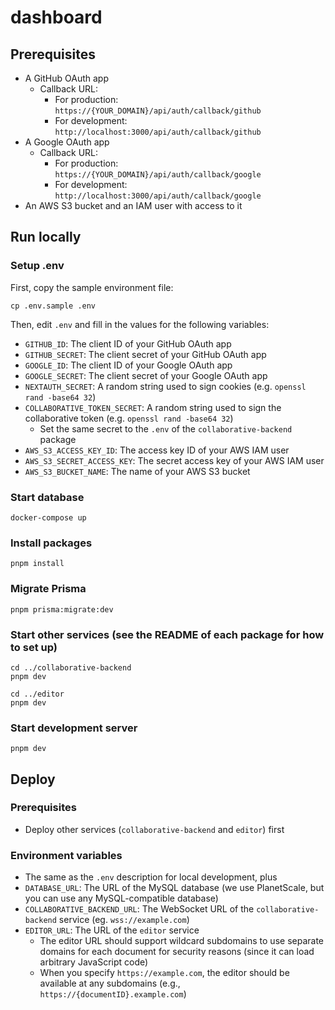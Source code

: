 # dashboard

## Prerequisites

- A GitHub OAuth app
  - Callback URL:
    - For production: `https://{YOUR_DOMAIN}/api/auth/callback/github`
    - For development: `http://localhost:3000/api/auth/callback/github`
- A Google OAuth app
  - Callback URL:
    - For production: `https://{YOUR_DOMAIN}/api/auth/callback/google`
    - For development: `http://localhost:3000/api/auth/callback/google`
- An AWS S3 bucket and an IAM user with access to it

## Run locally

### Setup .env

First, copy the sample environment file:

```
cp .env.sample .env
```

Then, edit `.env` and fill in the values for the following variables:

- `GITHUB_ID`: The client ID of your GitHub OAuth app
- `GITHUB_SECRET`: The client secret of your GitHub OAuth app
- `GOOGLE_ID`: The client ID of your Google OAuth app
- `GOOGLE_SECRET`: The client secret of your Google OAuth app
- `NEXTAUTH_SECRET`: A random string used to sign cookies (e.g. `openssl rand -base64 32`)
- `COLLABORATIVE_TOKEN_SECRET`: A random string used to sign the collaborative token (e.g. `openssl rand -base64 32`)
  - Set the same secret to the `.env` of the `collaborative-backend` package
- `AWS_S3_ACCESS_KEY_ID`: The access key ID of your AWS IAM user
- `AWS_S3_SECRET_ACCESS_KEY`: The secret access key of your AWS IAM user
- `AWS_S3_BUCKET_NAME`: The name of your AWS S3 bucket

### Start database

```
docker-compose up
```

### Install packages

```
pnpm install
```

### Migrate Prisma

```
pnpm prisma:migrate:dev
```

### Start other services (see the README of each package for how to set up)

```
cd ../collaborative-backend
pnpm dev
```

```
cd ../editor
pnpm dev
```

### Start development server

```
pnpm dev
```

## Deploy

### Prerequisites

- Deploy other services (`collaborative-backend` and `editor`) first

### Environment variables

- The same as the `.env` description for local development, plus
- `DATABASE_URL`: The URL of the MySQL database (we use PlanetScale, but you can use any MySQL-compatible database)
- `COLLABORATIVE_BACKEND_URL`: The WebSocket URL of the `collaborative-backend` service (eg. `wss://example.com`)
- `EDITOR_URL`: The URL of the `editor` service
  - The editor URL should support wildcard subdomains to use separate domains for each document for security reasons (since it can load arbitrary JavaScript code)
  - When you specify `https://example.com`, the editor should be available at any subdomains (e.g., `https://{documentID}.example.com`)
